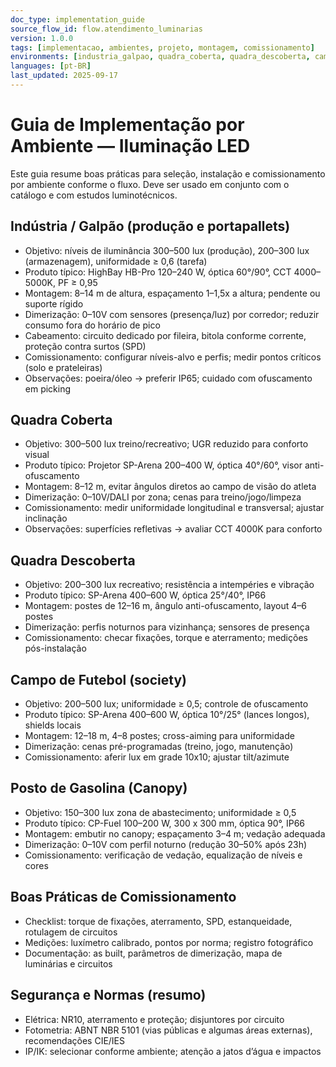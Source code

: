 ```yaml
---
doc_type: implementation_guide
source_flow_id: flow.atendimento_luminarias
version: 1.0.0
tags: [implementacao, ambientes, projeto, montagem, comissionamento]
environments: [industria_galpao, quadra_coberta, quadra_descoberta, campo_futebol, posto_gasolina]
languages: [pt-BR]
last_updated: 2025-09-17
---
```


# Guia de Implementação por Ambiente — Iluminação LED

Este guia resume boas práticas para seleção, instalação e comissionamento por ambiente conforme o fluxo. Deve ser usado em conjunto com o catálogo e com estudos luminotécnicos.

## Indústria / Galpão (produção e portapallets)

- Objetivo: níveis de iluminância 300–500 lux (produção), 200–300 lux (armazenagem), uniformidade ≥ 0,6 (tarefa)
- Produto típico: HighBay HB-Pro 120–240 W, óptica 60°/90°, CCT 4000–5000K, PF ≥ 0,95
- Montagem: 8–14 m de altura, espaçamento 1–1,5x a altura; pendente ou suporte rígido
- Dimerização: 0–10V com sensores (presença/luz) por corredor; reduzir consumo fora do horário de pico
- Cabeamento: circuito dedicado por fileira, bitola conforme corrente, proteção contra surtos (SPD)
- Comissionamento: configurar níveis-alvo e perfis; medir pontos críticos (solo e prateleiras)
- Observações: poeira/óleo → preferir IP65; cuidado com ofuscamento em picking

## Quadra Coberta

- Objetivo: 300–500 lux treino/recreativo; UGR reduzido para conforto visual
- Produto típico: Projetor SP-Arena 200–400 W, óptica 40°/60°, visor anti-ofuscamento
- Montagem: 8–12 m, evitar ângulos diretos ao campo de visão do atleta
- Dimerização: 0–10V/DALI por zona; cenas para treino/jogo/limpeza
- Comissionamento: medir uniformidade longitudinal e transversal; ajustar inclinação
- Observações: superfícies refletivas → avaliar CCT 4000K para conforto

## Quadra Descoberta

- Objetivo: 200–300 lux recreativo; resistência a intempéries e vibração
- Produto típico: SP-Arena 400–600 W, óptica 25°/40°, IP66
- Montagem: postes de 12–16 m, ângulo anti-ofuscamento, layout 4–6 postes
- Dimerização: perfis noturnos para vizinhança; sensores de presença
- Comissionamento: checar fixações, torque e aterramento; medições pós-instalação

## Campo de Futebol (society)

- Objetivo: 200–500 lux; uniformidade ≥ 0,5; controle de ofuscamento
- Produto típico: SP-Arena 400–600 W, óptica 10°/25° (lances longos), shields locais
- Montagem: 12–18 m, 4–8 postes; cross-aiming para uniformidade
- Dimerização: cenas pré-programadas (treino, jogo, manutenção)
- Comissionamento: aferir lux em grade 10x10; ajustar tilt/azimute

## Posto de Gasolina (Canopy)

- Objetivo: 150–300 lux zona de abastecimento; uniformidade ≥ 0,5
- Produto típico: CP-Fuel 100–200 W, 300 x 300 mm, óptica 90°, IP66
- Montagem: embutir no canopy; espaçamento 3–4 m; vedação adequada
- Dimerização: 0–10V com perfil noturno (redução 30–50% após 23h)
- Comissionamento: verificação de vedação, equalização de níveis e cores

## Boas Práticas de Comissionamento

- Checklist: torque de fixações, aterramento, SPD, estanqueidade, rotulagem de circuitos
- Medições: luxímetro calibrado, pontos por norma; registro fotográfico
- Documentação: as built, parâmetros de dimerização, mapa de luminárias e circuitos

## Segurança e Normas (resumo)

- Elétrica: NR10, aterramento e proteção; disjuntores por circuito
- Fotometria: ABNT NBR 5101 (vias públicas e algumas áreas externas), recomendações CIE/IES
- IP/IK: selecionar conforme ambiente; atenção a jatos d’água e impactos


